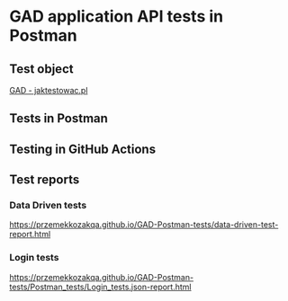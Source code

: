 # GAD application API tests in Postman

## Test object

[GAD - jaktestowac.pl](https://github.com/jaktestowac/gad-gui-api-demo)

## Tests in Postman

## Testing in GitHub Actions

## Test reports

### Data Driven tests

<https://przemekkozakqa.github.io/GAD-Postman-tests/data-driven-test-report.html>

### Login tests

<https://przemekkozakqa.github.io/GAD-Postman-tests/Postman_tests/Login_tests.json-report.html>
